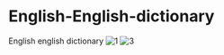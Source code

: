 # English-English-dictionary
English english dictionary 
![1](https://user-images.githubusercontent.com/85603736/172846325-d8528383-d947-4205-a194-10b644a7ed91.jpg)
![3](https://user-images.githubusercontent.com/85603736/172846348-a9b39caf-b350-431b-83b1-b6d7295e66af.jpg)
